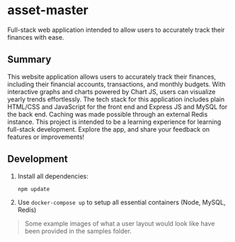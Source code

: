 # asset-master
Full-stack web application intended to allow users to accurately track their finances with ease.

## Summary
This website application allows users to accurately track their finances, including their financial accounts, transactions, and monthly budgets.  With interactive graphs and charts powered by Chart JS, users can visualize yearly trends effortlessly. The tech stack for this application includes plain HTML/CSS and JavaScript for the front end and Express JS and MySQL for the back end. Caching was made possible through an external Redis instance. This project is intended to be a learning experience for learning full-stack development. Explore the app, and share your feedback on features or improvements!

## Development 
1. Install all dependencies:
    ```bash
    npm update
    ```
2. Use `docker-compose up` to setup all essential containers (Node, MySQL, Redis)

> Some example images of what a user layout would look like have been provided in the samples folder.